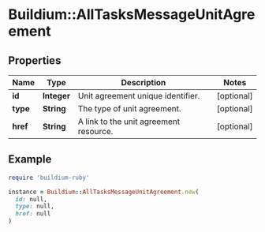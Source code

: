 # Buildium::AllTasksMessageUnitAgreement

## Properties

| Name | Type | Description | Notes |
| ---- | ---- | ----------- | ----- |
| **id** | **Integer** | Unit agreement unique identifier. | [optional] |
| **type** | **String** | The type of unit agreement. | [optional] |
| **href** | **String** | A link to the unit agreement resource. | [optional] |

## Example

```ruby
require 'buildium-ruby'

instance = Buildium::AllTasksMessageUnitAgreement.new(
  id: null,
  type: null,
  href: null
)
```

